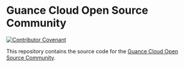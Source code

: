 # Guance Cloud Open Source Community

[![Contributor Covenant](https://img.shields.io/badge/Contributor%20Covenant-2.1-4baaaa.svg)](CODE_OF_CONDUCT.md)

This repository contains the source code for the [Guance Cloud Open Source Community](https://community.guance.io/).
